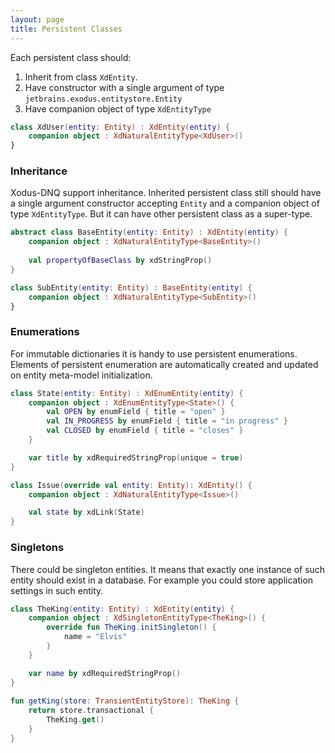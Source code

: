 ```yaml
---
layout: page
title: Persistent Classes
---
```


Each persistent class should:
1. Inherit from class `XdEntity`.
2. Have constructor with a single argument of type `jetbrains.exodus.entitystore.Entity`
3. Have companion object of type `XdEntityType`

```kotlin
class XdUser(entity: Entity) : XdEntity(entity) {
    companion object : XdNaturalEntityType<XdUser>()
}
```

### Inheritance

Xodus-DNQ support inheritance. Inherited persistent class still should have a single argument constructor accepting 
`Entity` and a companion object of type `XdEntityType`. But it can have other persistent class as a super-type. 

```kotlin
abstract class BaseEntity(entity: Entity) : XdEntity(entity) {
    companion object : XdNaturalEntityType<BaseEntity>()
    
    val propertyOfBaseClass by xdStringProp()
}

class SubEntity(entity: Entity) : BaseEntity(entity) {
    companion object : XdNaturalEntityType<SubEntity>()
}
```

### Enumerations

For immutable dictionaries it is handy to use persistent enumerations. Elements of persistent enumeration
are automatically created and updated on entity meta-model initialization.

```kotlin
class State(entity: Entity) : XdEnumEntity(entity) {
    companion object : XdEnumEntityType<State>() {
        val OPEN by enumField { title = "open" }
        val IN_PROGRESS by enumField { title = "in progress" }
        val CLOSED by enumField { title = "closes" }
    }

    var title by xdRequiredStringProp(unique = true)
}

class Issue(override val entity: Entity): XdEntity() {
    companion object : XdNaturalEntityType<Issue>()

    val state by xdLink(State)
}
``` 

### Singletons

There could be singleton entities. It means that exactly one instance of such entity should exist
in a database. For example you could store application settings in such entity.  

```kotlin
class TheKing(entity: Entity) : XdEntity(entity) {
    companion object : XdSingletonEntityType<TheKing>() {
        override fun TheKing.initSingleton() {
            name = "Elvis"
        }
    }

    var name by xdRequiredStringProp()
}
    
fun getKing(store: TransientEntityStore): TheKing {
    return store.transactional {
        TheKing.get()
    }
}    
``` 